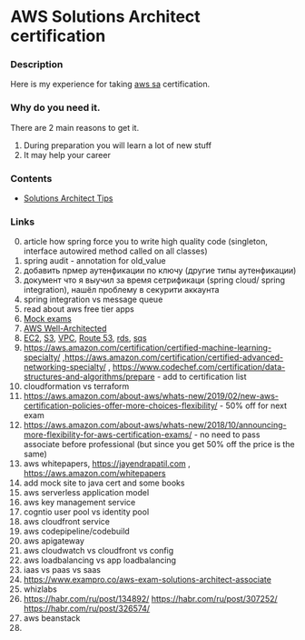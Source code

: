 # AWS Solutions Architect certification

### Description
Here is my experience for taking [aws sa](https://aws.amazon.com/certification/) certification.


### Why do you need it.
There are 2 main reasons to get it.
1. During preparation you will learn a lot of new stuff
2. It may help your career

### Contents
* [Solutions Architect Tips](https://github.com/dgaydukov/cert-aws-sa/blob/master/files/sa.md)

### Links
0. article how spring force you to write high quality code (singleton, interface autowired method called on all classes)
0. spring audit - annotation for old_value
0. добавить прмер аутенфикации по ключу (другие типы аутенфикации)
0. документ что я выучил за время сетрификаци (spring cloud/ spring integration), нашёл проблему в секурити аккаунта
0. spring integration vs message queue
1. read about aws free tier apps
2. [Mock exams](https://www.whizlabs.com/aws-solutions-architect-associate)
3. [AWS Well-Architected](https://aws.amazon.com/architecture/well-architected)
4. [EC2](https://aws.amazon.com/ec2/faqs), [S3](https://aws.amazon.com/s3/faqs), [VPC](https://aws.amazon.com/vpc/faqs), [Route 53](https://aws.amazon.com/route53/faqs), [rds](https://aws.amazon.com/rds/faqs), [sqs](https://aws.amazon.com/sqs/faqs)
5. https://aws.amazon.com/certification/certified-machine-learning-specialty/ ,https://aws.amazon.com/certification/certified-advanced-networking-specialty/ , https://www.codechef.com/certification/data-structures-and-algorithms/prepare - add to certification list
6. cloudformation vs terraform
7. https://aws.amazon.com/about-aws/whats-new/2019/02/new-aws-certification-policies-offer-more-choices-flexibility/ - 50% off for next exam
8. https://aws.amazon.com/about-aws/whats-new/2018/10/announcing-more-flexibility-for-aws-certification-exams/ - no need to pass associate before professional (but since you get 50% off the price is the same)
9. aws whitepapers,  https://jayendrapatil.com , https://aws.amazon.com/whitepapers
10. add mock site to java cert and some books
11. aws serverless application model
12. aws key management service
13. cogntio user pool vs identity pool
14. aws cloudfront service
15. aws codepipeline/codebuild
16. aws apigateway
17. aws cloudwatch vs cloudfront vs config
18. aws loadbalancing vs app loadbalancing
19. iaas vs paas vs saas
20. https://www.exampro.co/aws-exam-solutions-architect-associate
21. whizlabs
22. https://habr.com/ru/post/134892/  https://habr.com/ru/post/307252/ https://habr.com/ru/post/326574/
23. aws beanstack
24. 






